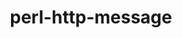 ---
title: "perl-http-message"
layout: cache
categories: [package, develop]
meta: {"compilers": ["none"], "num_specs": 54, "num_specs_by_stack": {"data-vis-sdk": 27, "hep": 27, "root": 54}, "oss": ["ubuntu20.04", "ubuntu22.04", "ubuntu24.04"], "platforms": ["linux"], "stacks": ["data-vis-sdk", "hep", "root"], "targets": ["x86_64_v3"], "versions": ["6.45"]}
spec_details: [{"compiler": "none", "hash": "2qx4pehaitznv745pjzvy4wuwfllxkpj", "os": "ubuntu22.04", "platform": "linux", "size": "-", "stacks": ["hep", "root"], "target": "x86_64_v3", "variants": ["build_system=perl"], "versions": ["6.45"]}, {"compiler": "none", "hash": "3s7gduegdnwozt55dcdl5mwzncs4t2hj", "os": "ubuntu22.04", "platform": "linux", "size": "-", "stacks": ["hep", "root"], "target": "x86_64_v3", "variants": ["build_system=perl"], "versions": ["6.45"]}, {"compiler": "none", "hash": "4adxlfpykfnpqrxfvxsxa5tpi5wbmc7x", "os": "ubuntu22.04", "platform": "linux", "size": "-", "stacks": ["hep", "root"], "target": "x86_64_v3", "variants": ["build_system=perl"], "versions": ["6.45"]}, {"compiler": "none", "hash": "4ne65i6yziwi7ehzmku4vck7ektadpiq", "os": "ubuntu20.04", "platform": "linux", "size": "-", "stacks": ["data-vis-sdk", "root"], "target": "x86_64_v3", "variants": ["build_system=perl"], "versions": ["6.45"]}, {"compiler": "none", "hash": "4teljzvbkibpjypps2r4nl2nqhdh7y6a", "os": "ubuntu22.04", "platform": "linux", "size": "-", "stacks": ["hep", "root"], "target": "x86_64_v3", "variants": ["build_system=perl"], "versions": ["6.45"]}, {"compiler": "none", "hash": "4wvydbtqf6cgbcnxkr6gavzpwrg47nik", "os": "ubuntu20.04", "platform": "linux", "size": "-", "stacks": ["data-vis-sdk", "root"], "target": "x86_64_v3", "variants": ["build_system=perl"], "versions": ["6.45"]}, {"compiler": "none", "hash": "5n5ci2p23c7j2enjkjg5rmfny3aylvmx", "os": "ubuntu22.04", "platform": "linux", "size": "-", "stacks": ["hep", "root"], "target": "x86_64_v3", "variants": ["build_system=perl"], "versions": ["6.45"]}, {"compiler": "none", "hash": "6bwzjisrmcfztre2vugxbicdxnlmw7iw", "os": "ubuntu20.04", "platform": "linux", "size": "-", "stacks": ["data-vis-sdk", "root"], "target": "x86_64_v3", "variants": ["build_system=perl"], "versions": ["6.45"]}, {"compiler": "none", "hash": "6hxx4xrupxkthsn3fmq7isur5advdwyp", "os": "ubuntu20.04", "platform": "linux", "size": "-", "stacks": ["data-vis-sdk", "root"], "target": "x86_64_v3", "variants": ["build_system=perl"], "versions": ["6.45"]}, {"compiler": "none", "hash": "7aedwf2lepju2nxxgkoriy7goiqcknww", "os": "ubuntu20.04", "platform": "linux", "size": "-", "stacks": ["data-vis-sdk", "root"], "target": "x86_64_v3", "variants": ["build_system=perl"], "versions": ["6.45"]}, {"compiler": "none", "hash": "7e334t4prylworkaqa5c5txqcaimckkl", "os": "ubuntu22.04", "platform": "linux", "size": "-", "stacks": ["hep", "root"], "target": "x86_64_v3", "variants": ["build_system=perl"], "versions": ["6.45"]}, {"compiler": "none", "hash": "7zheieqcz2sdzgtrihe72lt54ltbwd4y", "os": "ubuntu22.04", "platform": "linux", "size": "-", "stacks": ["hep", "root"], "target": "x86_64_v3", "variants": ["build_system=perl"], "versions": ["6.45"]}, {"compiler": "none", "hash": "ar4vefd62s4z4q6cetzxpomk2nfwcveo", "os": "ubuntu22.04", "platform": "linux", "size": "-", "stacks": ["hep", "root"], "target": "x86_64_v3", "variants": ["build_system=perl"], "versions": ["6.45"]}, {"compiler": "none", "hash": "ch3tg4a77claq6qp67qawacxgsc4hfx2", "os": "ubuntu20.04", "platform": "linux", "size": "-", "stacks": ["data-vis-sdk", "root"], "target": "x86_64_v3", "variants": ["build_system=perl"], "versions": ["6.45"]}, {"compiler": "none", "hash": "clzk4qekq4eo3h3cyjf6rtbzgrydf5gz", "os": "ubuntu20.04", "platform": "linux", "size": "-", "stacks": ["data-vis-sdk", "root"], "target": "x86_64_v3", "variants": ["build_system=perl"], "versions": ["6.45"]}, {"compiler": "none", "hash": "cnr42t6n56ne3dqjiuduku3rw3k4eeyf", "os": "ubuntu20.04", "platform": "linux", "size": "-", "stacks": ["data-vis-sdk", "root"], "target": "x86_64_v3", "variants": ["build_system=perl"], "versions": ["6.45"]}, {"compiler": "none", "hash": "d5qkaawl3tl6ea3rwgn2njotqpg7omax", "os": "ubuntu24.04", "platform": "linux", "size": "-", "stacks": ["hep", "root"], "target": "x86_64_v3", "variants": ["build_system=perl"], "versions": ["6.45"]}, {"compiler": "none", "hash": "deboqnmiuarwqumgxtxefm56gfi3uwqh", "os": "ubuntu22.04", "platform": "linux", "size": "-", "stacks": ["hep", "root"], "target": "x86_64_v3", "variants": ["build_system=perl"], "versions": ["6.45"]}, {"compiler": "none", "hash": "doj3sv2qcfmgtxiluyem7tridnaz4h5s", "os": "ubuntu20.04", "platform": "linux", "size": "-", "stacks": ["data-vis-sdk", "root"], "target": "x86_64_v3", "variants": ["build_system=perl"], "versions": ["6.45"]}, {"compiler": "none", "hash": "dtqwbr3fs7gq3h2ia6ynxmo4cxzquohn", "os": "ubuntu24.04", "platform": "linux", "size": "-", "stacks": ["hep", "root"], "target": "x86_64_v3", "variants": ["build_system=perl"], "versions": ["6.45"]}, {"compiler": "none", "hash": "e7dlp32gic3ba3pymxzod2l2ynmcteij", "os": "ubuntu20.04", "platform": "linux", "size": "-", "stacks": ["data-vis-sdk", "root"], "target": "x86_64_v3", "variants": ["build_system=perl"], "versions": ["6.45"]}, {"compiler": "none", "hash": "e7lfd2iu5eogayyqnnrq5apdtfppcgqb", "os": "ubuntu20.04", "platform": "linux", "size": "-", "stacks": ["data-vis-sdk", "root"], "target": "x86_64_v3", "variants": ["build_system=perl"], "versions": ["6.45"]}, {"compiler": "none", "hash": "ecvlyvvpqei4mu75ujx3hwdcwc5xyjcg", "os": "ubuntu20.04", "platform": "linux", "size": "-", "stacks": ["data-vis-sdk", "root"], "target": "x86_64_v3", "variants": ["build_system=perl"], "versions": ["6.45"]}, {"compiler": "none", "hash": "ee3ncqph2jqknbkj2ez32p6xhoco66ik", "os": "ubuntu20.04", "platform": "linux", "size": "-", "stacks": ["data-vis-sdk", "root"], "target": "x86_64_v3", "variants": ["build_system=perl"], "versions": ["6.45"]}, {"compiler": "none", "hash": "ep4zjbumirfglvjvcmwzxgkcdr5mulra", "os": "ubuntu20.04", "platform": "linux", "size": "-", "stacks": ["data-vis-sdk", "root"], "target": "x86_64_v3", "variants": ["build_system=perl"], "versions": ["6.45"]}, {"compiler": "none", "hash": "eqph2i4pinif6ribrnz27prk7lnsfl6t", "os": "ubuntu22.04", "platform": "linux", "size": "-", "stacks": ["hep", "root"], "target": "x86_64_v3", "variants": ["build_system=perl"], "versions": ["6.45"]}, {"compiler": "none", "hash": "fq33dbaksvsdm3ei7rxkci54mzybdveb", "os": "ubuntu20.04", "platform": "linux", "size": "-", "stacks": ["data-vis-sdk", "root"], "target": "x86_64_v3", "variants": ["build_system=perl"], "versions": ["6.45"]}, {"compiler": "none", "hash": "gl3blgjoupwyjcqjo646ofpxjexyforx", "os": "ubuntu22.04", "platform": "linux", "size": "-", "stacks": ["hep", "root"], "target": "x86_64_v3", "variants": ["build_system=perl"], "versions": ["6.45"]}, {"compiler": "none", "hash": "gurjopcmvbu2lsjprsvjldvari2cd73r", "os": "ubuntu20.04", "platform": "linux", "size": "-", "stacks": ["data-vis-sdk", "root"], "target": "x86_64_v3", "variants": ["build_system=perl"], "versions": ["6.45"]}, {"compiler": "none", "hash": "gvin4jkjb7balpgb4ivtjzxevr5tuazm", "os": "ubuntu24.04", "platform": "linux", "size": "-", "stacks": ["hep", "root"], "target": "x86_64_v3", "variants": ["build_system=perl"], "versions": ["6.45"]}, {"compiler": "none", "hash": "imsd6vtn3llshz73b6llvs6tbmrmswqk", "os": "ubuntu22.04", "platform": "linux", "size": "-", "stacks": ["hep", "root"], "target": "x86_64_v3", "variants": ["build_system=perl"], "versions": ["6.45"]}, {"compiler": "none", "hash": "itgfyjxeb27miiv2alsixtfe62hh7dem", "os": "ubuntu22.04", "platform": "linux", "size": "-", "stacks": ["hep", "root"], "target": "x86_64_v3", "variants": ["build_system=perl"], "versions": ["6.45"]}, {"compiler": "none", "hash": "iv7b4f3kme3pxrw74j7vp2rqgrjob3vm", "os": "ubuntu22.04", "platform": "linux", "size": "-", "stacks": ["hep", "root"], "target": "x86_64_v3", "variants": ["build_system=perl"], "versions": ["6.45"]}, {"compiler": "none", "hash": "j6nldk2qfsr2poy5o6ifdrwlvvtmw3as", "os": "ubuntu20.04", "platform": "linux", "size": "-", "stacks": ["data-vis-sdk", "root"], "target": "x86_64_v3", "variants": ["build_system=perl"], "versions": ["6.45"]}, {"compiler": "none", "hash": "jsvaw2a4eeffdtj676nyg4eflkpif5em", "os": "ubuntu20.04", "platform": "linux", "size": "-", "stacks": ["data-vis-sdk", "root"], "target": "x86_64_v3", "variants": ["build_system=perl"], "versions": ["6.45"]}, {"compiler": "none", "hash": "kfdkxlosciz3ykz7gaj3b4hpywhw4ih5", "os": "ubuntu20.04", "platform": "linux", "size": "-", "stacks": ["data-vis-sdk", "root"], "target": "x86_64_v3", "variants": ["build_system=perl"], "versions": ["6.45"]}, {"compiler": "none", "hash": "krba7krfp4bshd5edkk3f3bvgsicytfu", "os": "ubuntu24.04", "platform": "linux", "size": "-", "stacks": ["hep", "root"], "target": "x86_64_v3", "variants": ["build_system=perl"], "versions": ["6.45"]}, {"compiler": "none", "hash": "lzu42hzldxtthuwqhpwu3qvcaco254jn", "os": "ubuntu22.04", "platform": "linux", "size": "-", "stacks": ["hep", "root"], "target": "x86_64_v3", "variants": ["build_system=perl"], "versions": ["6.45"]}, {"compiler": "none", "hash": "mikd3xy6bq5lbnl7zosj3d4sjczprvyx", "os": "ubuntu20.04", "platform": "linux", "size": "-", "stacks": ["data-vis-sdk", "root"], "target": "x86_64_v3", "variants": ["build_system=perl"], "versions": ["6.45"]}, {"compiler": "none", "hash": "okwddide5nuyip3ciys2elavkq5nncji", "os": "ubuntu20.04", "platform": "linux", "size": "-", "stacks": ["data-vis-sdk", "root"], "target": "x86_64_v3", "variants": ["build_system=perl"], "versions": ["6.45"]}, {"compiler": "none", "hash": "pfvilfpvnbi6jzibgfe4ho7s4zgtn6sj", "os": "ubuntu22.04", "platform": "linux", "size": "-", "stacks": ["hep", "root"], "target": "x86_64_v3", "variants": ["build_system=perl"], "versions": ["6.45"]}, {"compiler": "none", "hash": "qudk4ulwq6paahdk7es4tmngbykxdygz", "os": "ubuntu22.04", "platform": "linux", "size": "-", "stacks": ["hep", "root"], "target": "x86_64_v3", "variants": ["build_system=perl"], "versions": ["6.45"]}, {"compiler": "none", "hash": "suybfuptfdndg4zrvjfirxcwffjtpudc", "os": "ubuntu20.04", "platform": "linux", "size": "-", "stacks": ["data-vis-sdk", "root"], "target": "x86_64_v3", "variants": ["build_system=perl"], "versions": ["6.45"]}, {"compiler": "none", "hash": "t5v4i34cdtq77nvmxze3ltoyu7dn4lig", "os": "ubuntu20.04", "platform": "linux", "size": "-", "stacks": ["data-vis-sdk", "root"], "target": "x86_64_v3", "variants": ["build_system=perl"], "versions": ["6.45"]}, {"compiler": "none", "hash": "tvfxvucnpgiafoiwfypjy3xfohvrhzmg", "os": "ubuntu22.04", "platform": "linux", "size": "-", "stacks": ["hep", "root"], "target": "x86_64_v3", "variants": ["build_system=perl"], "versions": ["6.45"]}, {"compiler": "none", "hash": "v7f74wvdkayjsxddty4vpruevfndemra", "os": "ubuntu22.04", "platform": "linux", "size": "-", "stacks": ["hep", "root"], "target": "x86_64_v3", "variants": ["build_system=perl"], "versions": ["6.45"]}, {"compiler": "none", "hash": "vsdhfgkmwedt3mpr4rdzxwec3rfidxfs", "os": "ubuntu24.04", "platform": "linux", "size": "-", "stacks": ["hep", "root"], "target": "x86_64_v3", "variants": ["build_system=perl"], "versions": ["6.45"]}, {"compiler": "none", "hash": "wyhicbvufoomejkw4vn4cp7ixwjg4v3l", "os": "ubuntu20.04", "platform": "linux", "size": "-", "stacks": ["data-vis-sdk", "root"], "target": "x86_64_v3", "variants": ["build_system=perl"], "versions": ["6.45"]}, {"compiler": "none", "hash": "xdyzqs6nngo5pd7becreqc4o7xhsnbgi", "os": "ubuntu20.04", "platform": "linux", "size": "-", "stacks": ["data-vis-sdk", "root"], "target": "x86_64_v3", "variants": ["build_system=perl"], "versions": ["6.45"]}, {"compiler": "none", "hash": "xyd2ut23jytr23s2uly4oronokbr42kl", "os": "ubuntu22.04", "platform": "linux", "size": "-", "stacks": ["hep", "root"], "target": "x86_64_v3", "variants": ["build_system=perl"], "versions": ["6.45"]}, {"compiler": "none", "hash": "yutrtdw6sysfhlhaf7lhh2esqiab7dp3", "os": "ubuntu20.04", "platform": "linux", "size": "-", "stacks": ["data-vis-sdk", "root"], "target": "x86_64_v3", "variants": ["build_system=perl"], "versions": ["6.45"]}, {"compiler": "none", "hash": "ywpflwfcr2plofush6slbzot2ird33p3", "os": "ubuntu22.04", "platform": "linux", "size": "-", "stacks": ["hep", "root"], "target": "x86_64_v3", "variants": ["build_system=perl"], "versions": ["6.45"]}, {"compiler": "none", "hash": "z2hk35nzsudoqm7tx7egeia5jotmactm", "os": "ubuntu22.04", "platform": "linux", "size": "-", "stacks": ["hep", "root"], "target": "x86_64_v3", "variants": ["build_system=perl"], "versions": ["6.45"]}, {"compiler": "none", "hash": "zwzxmmjrx7jrcqbuduywf4jmsifgakxe", "os": "ubuntu20.04", "platform": "linux", "size": "-", "stacks": ["data-vis-sdk", "root"], "target": "x86_64_v3", "variants": ["build_system=perl"], "versions": ["6.45"]}]
---